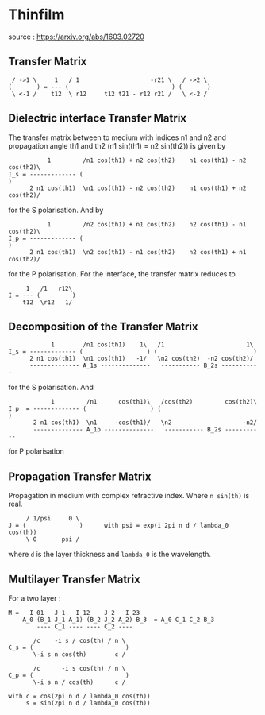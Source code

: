 # Thinfilm

source : https://arxiv.org/abs/1603.02720

## Transfer Matrix

     / ->1 \     1   / 1                    -r21 \   / ->2 \
    (       ) = --- (                             ) (       )
     \ <-1 /    t12  \ r12     t12 t21 - r12 r21 /   \ <-2 /

## Dielectric interface Transfer Matrix

The transfer matrix between to medium with indices n1 and n2 and propagation
angle th1 and th2 (n1 sin(th1) = n2 sin(th2)) is given by

               1         /n1 cos(th1) + n2 cos(th2)    n1 cos(th1) - n2 cos(th2)\
    I_s = ------------- (                                                        )
          2 n1 cos(th1)  \n1 cos(th1) - n2 cos(th2)    n1 cos(th1) + n2 cos(th2)/

for the S polarisation. And by

               1         /n2 cos(th1) + n1 cos(th2)    n2 cos(th1) - n1 cos(th2)\
    I_p = ------------- (                                                        )
          2 n1 cos(th1)  \n2 cos(th1) - n1 cos(th2)    n2 cos(th1) + n1 cos(th2)/

for the P polarisation. For the interface, the transfer matrix reduces to

         1   /1   r12\
    I = --- (         )
        t12  \r12   1/

## Decomposition of the Transfer Matrix

                1        /n1 cos(th1)    1\   /1                       1\
    I_s = ------------- (                  ) (                           )
          2 n1 cos(th1)  \n1 cos(th1)   -1/   \n2 cos(th2)  -n2 cos(th2)/
          -------------- A_1s --------------   ----------- B_2s -----------

for the S polarisation. And

                1         /n1      cos(th1)\   /cos(th2)         cos(th2)\
    I_p  = ------------- (                  ) (                           )
           2 n1 cos(th1)  \n1     -cos(th1)/   \n2                    -n2/
           -------------- A_1p --------------   ----------- B_2s -----------

for P polarisation

## Propagation Transfer Matrix

Propagation in medium with complex refractive index. Where `n sin(th)` is real.

         / 1/psi     0 \
    J = (               )      with psi = exp(i 2pi n d / lambda_0 cos(th))
         \ 0       psi /

where `d` is the layer thickness and `lambda_0` is the wavelength.

## Multilayer Transfer Matrix

For a two layer :

    M =   I_01   J_1   I_12    J_2   I_23
        A_0 (B_1 J_1 A_1) (B_2 J_2 A_2) B_3  = A_0 C_1 C_2 B_3
            ---- C_1 ---- ---- C_2 ----

           /c    -i s / cos(th) / n \
    C_s = (                          )
           \-i s n cos(th)        c /
    
           /c      -i s cos(th) / n \
    C_p = (                          )
           \-i s n / cos(th)      c /
    
    with c = cos(2pi n d / lambda_0 cos(th))
         s = sin(2pi n d / lambda_0 cos(th))
